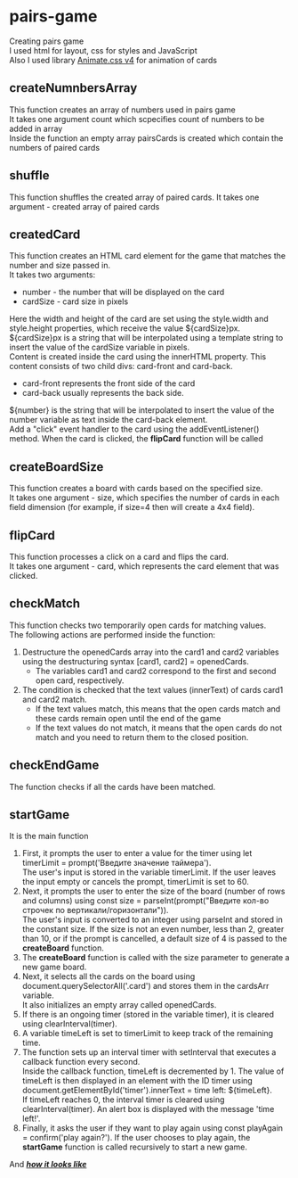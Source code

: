 # pairs-game  
Creating pairs game  
I used html for layout, css for styles and JavaScript  
Also I used library <a href = 'https://animate.style/'>Animate.css v4</a> for animation of cards  
## createNumnbersArray  
This function creates an array of numbers used in pairs game  
It takes one argument count which scpecifies count of numbers to be added in array   
Inside the function an empty array pairsCards is created which contain the numbers of paired cards  
## shuffle  
This function shuffles the created array of paired cards. It takes one argument - created array of paired cards  
## createdCard  
This function creates an HTML card element for the game that matches the number and size passed in.  
It takes two arguments:
* number - the number that will be displayed on the card
* cardSize - card size in pixels

Here the width and height of the card are set using the style.width and style.height properties, which receive the value ${cardSize}px.  
${cardSize}px is a string that will be interpolated using a template string to insert the value of the cardSize variable in pixels.  
Content is created inside the card using the innerHTML property. This content consists of two child divs: card-front and card-back.   
* card-front represents the front side of the card
* card-back usually represents the back side.

${number} is the string that will be interpolated to insert the value of the number variable as text inside the card-back element.  
Add a "click" event handler to the card using the addEventListener() method. When the card is clicked, the __flipCard__ function will be called  
## createBoardSize  
This function creates a board with cards based on the specified size.  
It takes one argument - size, which specifies the number of cards in each field dimension (for example, if size=4 then will create a 4x4 field).  
##  flipCard  
This function processes a click on a card and flips the card.  
It takes one argument - card, which represents the card element that was clicked.  
## checkMatch  
This function checks two temporarily open cards for matching values.  
The following actions are performed inside the function:
1. Destructure the openedCards array into the card1 and card2 variables using the destructuring syntax [card1, card2] = openedCards.
    - The variables card1 and card2 correspond to the first and second open card, respectively.
2. The condition is checked that the text values (innerText) of cards card1 and card2 match.
    - If the text values ​​match, this means that the open cards match and these cards remain open until the end of the game
    - If the text values do not match, it means that the open cards do not match and you need to return them to the closed position.

## checkEndGame  
The function checks if all the cards have been matched.  
## startGame  
It is the main function  
1. First, it prompts the user to enter a value for the timer using let timerLimit = prompt('Введите значение таймера').  
The user's input is stored in the variable timerLimit. If the user leaves the input empty or cancels the prompt, timerLimit is set to 60.  
2. Next, it prompts the user to enter the size of the board (number of rows and columns) using const size = parseInt(prompt("Введите кол-во строчек по вертикали/горизонтали")).  
The user's input is converted to an integer using parseInt and stored in the constant size. If the size is not an even number, less than 2, greater than 10, or if the prompt is cancelled, a default size of 4 is passed to the __createBoard__ function.  
3. The __createBoard__ function is called with the size parameter to generate a new game board.  
4. Next, it selects all the cards on the board using document.querySelectorAll('.card') and stores them in the cardsArr variable.  
It also initializes an empty array called openedCards.  
5. If there is an ongoing timer (stored in the variable timer), it is cleared using clearInterval(timer).  
6. A variable timeLeft is set to timerLimit to keep track of the remaining time.
7. The function sets up an interval timer with setInterval that executes a callback function every second.  
Inside the callback function, timeLeft is decremented by 1. The value of timeLeft is then displayed in an element with the ID timer using document.getElementById('timer').innerText = time left: ${timeLeft}.  
If timeLeft reaches 0, the interval timer is cleared using clearInterval(timer). An alert box is displayed with the message 'time left!'.  
8. Finally, it asks the user if they want to play again using const playAgain = confirm('play again?'). 
If the user chooses to play again, the __startGame__ function is called recursively to start a new game.

And <a href = 'https://pairs-game-ksen.netlify.app/'> ___how it looks like___ </a>
